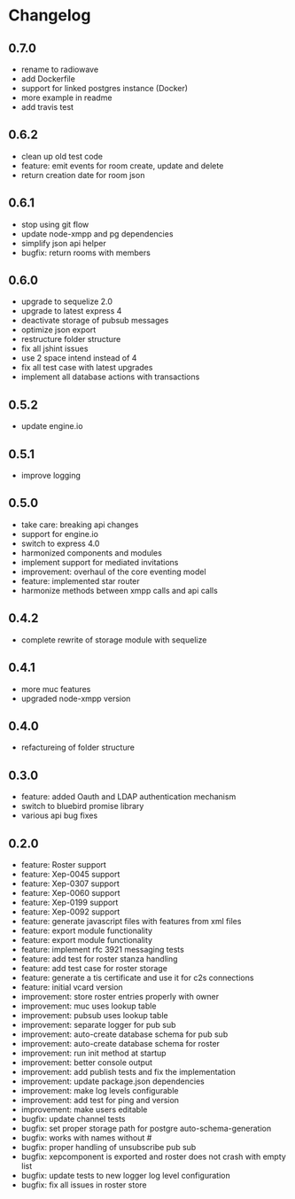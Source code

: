# Changelog

## 0.7.0

* rename to radiowave
* add Dockerfile
* support for linked postgres instance (Docker)
* more example in readme
* add travis test

## 0.6.2

* clean up old test code
* feature: emit events for room create, update and delete
* return creation date for room json

## 0.6.1

* stop using git flow
* update node-xmpp and pg dependencies
* simplify json api helper
* bugfix: return rooms with members

## 0.6.0

* upgrade to sequelize 2.0
* upgrade to latest express 4
* deactivate storage of pubsub messages
* optimize json export
* restructure folder structure
* fix all jshint issues
* use 2 space intend instead of 4
* fix all test case with latest upgrades
* implement all database actions with transactions

## 0.5.2

* update engine.io

## 0.5.1

* improve logging

## 0.5.0 

* take care: breaking api changes
* support for engine.io
* switch to express 4.0
* harmonized components and modules
* implement support for mediated invitations
* improvement: overhaul of the core eventing model
* feature: implemented star router
* harmonize methods between xmpp calls and api calls

## 0.4.2

* complete rewrite of storage module with sequelize

## 0.4.1

* more muc features
* upgraded node-xmpp version

## 0.4.0

* refactureing of folder structure

## 0.3.0

* feature: added Oauth and LDAP authentication mechanism
* switch to bluebird promise library
* various api bug fixes

## 0.2.0

* feature: Roster support
* feature: Xep-0045 support
* feature: Xep-0307 support
* feature: Xep-0060 support
* feature: Xep-0199 support
* feature: Xep-0092 support
* feature: generate javascript files with features from xml files
* feature: export module functionality
* feature: export module functionality
* feature: implement rfc 3921 messaging tests
* feature: add test for roster stanza handling
* feature: add test case for roster storage
* feature: generate a tis certificate and use it for c2s connections
* feature: initial vcard version
* improvement: store roster entries properly with owner
* improvement: muc uses lookup table
* improvement: pubsub uses lookup table
* improvement: separate logger for pub sub
* improvement: auto-create database schema for pub sub
* improvement: auto-create database schema for roster
* improvement: run init method at startup
* improvement: better console output
* improvement: add publish tests and fix the implementation
* improvement: update package.json dependencies
* improvement: make log levels configurable
* improvement: add test for ping and version
* improvement: make users editable
* bugfix: update channel tests
* bugfix: set proper storage path for postgre auto-schema-generation
* bugfix: works with names without #
* bugfix: proper handling of unsubscribe pub sub
* bugfix: xepcomponent is exported and roster does not crash with empty list
* bugfix: update tests to new logger log level configuration
* bugfix: fix all issues in roster store